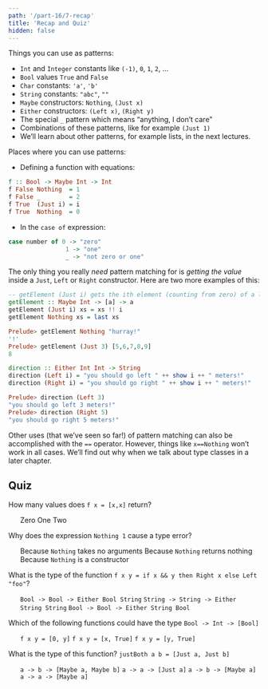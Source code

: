 ```yaml
---
path: '/part-16/7-recap'
title: 'Recap and Quiz'
hidden: false
---
```



Things you can use as patterns:

*   `Int` and `Integer` constants like `(-1)`, `0`, `1`, `2`, …
*   `Bool` values `True` and `False`
*   `Char` constants: `'a'`, `'b'`
*   `String` constants: `"abc"`, `""`
*   `Maybe` constructors: `Nothing`, `(Just x)`
*   `Either` constructors: `(Left x)`, `(Right y)`
*   The special `_` pattern which means “anything, I don’t care”
*   Combinations of these patterns, like for example `(Just 1)`
*   We’ll learn about other patterns, for example lists, in the next lectures.

Places where you can use patterns:

*   Defining a function with equations:

```haskell
f :: Bool -> Maybe Int -> Int
f False Nothing  = 1
f False _        = 2
f True  (Just i) = i
f True  Nothing  = 0
```
*   In the `case of` expression:

```haskell
case number of 0 -> "zero"
                1 -> "one"
                _ -> "not zero or one"
```
The only thing you really _need_ pattern matching for is _getting the value_ inside a `Just`, `Left` or `Right` constructor. Here are two more examples of this:

```haskell
-- getElement (Just i) gets the ith element (counting from zero) of a list, getElement Nothing gets the last element
getElement :: Maybe Int -> [a] -> a
getElement (Just i) xs = xs !! i
getElement Nothing xs = last xs

Prelude> getElement Nothing "hurray!"
'!'
Prelude> getElement (Just 3) [5,6,7,8,9]
8

direction :: Either Int Int -> String
direction (Left i) = "you should go left " ++ show i ++ " meters!"
direction (Right i) = "you should go right " ++ show i ++ " meters!"

Prelude> direction (Left 3)
"you should go left 3 meters!"
Prelude> direction (Right 5)
"you should go right 5 meters!"
```

Other uses (that we’ve seen so far!) of pattern matching can also be accomplished with the `==` operator. However, things like `x==Nothing` won’t work in all cases. We’ll find out why when we talk about type classes in a later chapter.

Quiz
---------

How many values does `f x = [x,x]` return?



<ol className="quiz-list">
  <click-quiz>Zero</click-quiz>
  <click-quiz correct>One</click-quiz>
  <click-quiz>Two</click-quiz>
</ol>


Why does the expression `Nothing 1` cause a type error?


<ol className="quiz-list">
  <click-quiz correct>Because <code class="language-text">Nothing</code> takes no arguments</click-quiz>
  <click-quiz>Because <code class="language-text">Nothing</code> returns nothing</click-quiz>
  <click-quiz>Because <code class="language-text">Nothing</code> is a constructor
</click-quiz>
</ol>






What is the type of the function `f x y = if x && y then Right x else Left "foo"`?


<ol className="quiz-list">
  <click-quiz><code class="language-text">Bool -> Bool -> Either Bool String</code></click-quiz>
  <click-quiz><code class="language-text">String -> String -> Either String String</code></click-quiz>
  <click-quiz correct><code class="language-text">Bool -> Bool -> Either String Bool</code></click-quiz>
</ol>



Which of the following functions could have the type `Bool -> Int -> [Bool]`

<ol className="quiz-list">
  <click-quiz><code class="language-text">f x y = [0, y]</code></click-quiz>
  <click-quiz correct><code class="language-text">f x y = [x, True]</code></click-quiz>
  <click-quiz><code class="language-text">f x y = [y, True]</code></click-quiz>
</ol>


What is the type of this function? `justBoth a b = [Just a, Just b]`

<ol className="quiz-list">
  <click-quiz><code class="language-text">a -> b -> [Maybe a, Maybe b]</code></click-quiz>
  <click-quiz><code class="language-text">a -> a -> [Just a]</code></click-quiz>
  <click-quiz><code class="language-text">a -> b -> [Maybe a]</code></click-quiz>
  <click-quiz correct><code class="language-text">a -> a -> [Maybe a]</code></click-quiz>
</ol>

